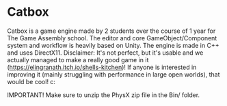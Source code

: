 # Catbox

Catbox is a game engine made by 2 students over the course of 1 year for The Game Assembly school.
The editor and core GameObject/Component system and workflow is heavily based on Unity.
The engine is made in C++ and uses DirectX11.
Disclaimer: It's not perfect, but it's usable and we actually managed to make a really good game in it (https://elingranath.itch.io/shells-kitchen)! 
If anyone is interested in improving it (mainly struggling with performance in large open worlds), that would be cool! c:

IMPORTANT! Make sure to unzip the PhysX zip file in the Bin/ folder.
